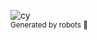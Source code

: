 ![cy](https://user-images.githubusercontent.com/6978595/194425980-d4283d32-122f-4115-aef8-8fb10d5452e2.png)  
<sup>Generated by robots 🤖</sup>
